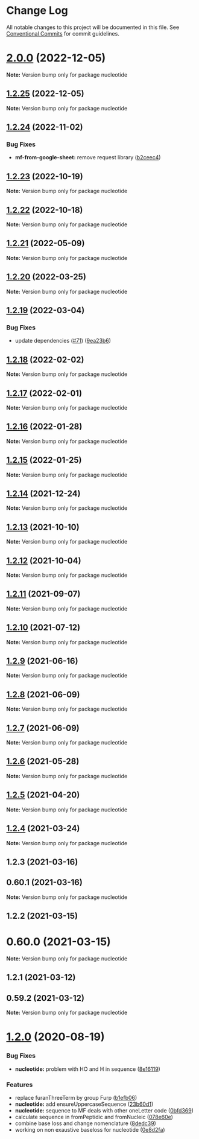 # Change Log

All notable changes to this project will be documented in this file.
See [Conventional Commits](https://conventionalcommits.org) for commit guidelines.

# [2.0.0](https://github.com/cheminfo/mass-tools/compare/nucleotide@1.2.25...nucleotide@2.0.0) (2022-12-05)

**Note:** Version bump only for package nucleotide

## [1.2.25](https://github.com/cheminfo/mass-tools/compare/nucleotide@1.2.24...nucleotide@1.2.25) (2022-12-05)

**Note:** Version bump only for package nucleotide

## [1.2.24](https://github.com/cheminfo/mass-tools/compare/nucleotide@1.2.23...nucleotide@1.2.24) (2022-11-02)

### Bug Fixes

- **mf-from-google-sheet:** remove request library ([b2ceec4](https://github.com/cheminfo/mass-tools/commit/b2ceec4a5826a5ec86af42631ed3680eb6efcc45))

## [1.2.23](https://github.com/cheminfo/mass-tools/compare/nucleotide@1.2.22...nucleotide@1.2.23) (2022-10-19)

**Note:** Version bump only for package nucleotide

## [1.2.22](https://github.com/cheminfo/mass-tools/compare/nucleotide@1.2.21...nucleotide@1.2.22) (2022-10-18)

**Note:** Version bump only for package nucleotide

## [1.2.21](https://github.com/cheminfo/mass-tools/compare/nucleotide@1.2.20...nucleotide@1.2.21) (2022-05-09)

**Note:** Version bump only for package nucleotide

## [1.2.20](https://github.com/cheminfo/mass-tools/compare/nucleotide@1.2.19...nucleotide@1.2.20) (2022-03-25)

**Note:** Version bump only for package nucleotide

## [1.2.19](https://github.com/cheminfo/mass-tools/compare/nucleotide@1.2.18...nucleotide@1.2.19) (2022-03-04)

### Bug Fixes

- update dependencies ([#71](https://github.com/cheminfo/mass-tools/issues/71)) ([9ea23b6](https://github.com/cheminfo/mass-tools/commit/9ea23b6683d32489b26b0f9abda97dc69fffaca3))

## [1.2.18](https://github.com/cheminfo/mass-tools/compare/nucleotide@1.2.17...nucleotide@1.2.18) (2022-02-02)

**Note:** Version bump only for package nucleotide

## [1.2.17](https://github.com/cheminfo/mass-tools/compare/nucleotide@1.2.16...nucleotide@1.2.17) (2022-02-01)

**Note:** Version bump only for package nucleotide

## [1.2.16](https://github.com/cheminfo/mass-tools/compare/nucleotide@1.2.15...nucleotide@1.2.16) (2022-01-28)

**Note:** Version bump only for package nucleotide

## [1.2.15](https://github.com/cheminfo/mass-tools/compare/nucleotide@1.2.14...nucleotide@1.2.15) (2022-01-25)

**Note:** Version bump only for package nucleotide

## [1.2.14](https://github.com/cheminfo/mass-tools/compare/nucleotide@1.2.13...nucleotide@1.2.14) (2021-12-24)

**Note:** Version bump only for package nucleotide

## [1.2.13](https://github.com/cheminfo/mass-tools/compare/nucleotide@1.2.12...nucleotide@1.2.13) (2021-10-10)

**Note:** Version bump only for package nucleotide

## [1.2.12](https://github.com/cheminfo/mass-tools/compare/nucleotide@1.2.11...nucleotide@1.2.12) (2021-10-04)

**Note:** Version bump only for package nucleotide

## [1.2.11](https://github.com/cheminfo/mass-tools/compare/nucleotide@1.2.10...nucleotide@1.2.11) (2021-09-07)

**Note:** Version bump only for package nucleotide

## [1.2.10](https://github.com/cheminfo/mass-tools/compare/nucleotide@1.2.9...nucleotide@1.2.10) (2021-07-12)

**Note:** Version bump only for package nucleotide

## [1.2.9](https://github.com/cheminfo/mass-tools/compare/nucleotide@1.2.8...nucleotide@1.2.9) (2021-06-16)

**Note:** Version bump only for package nucleotide

## [1.2.8](https://github.com/cheminfo/mass-tools/compare/nucleotide@1.2.7...nucleotide@1.2.8) (2021-06-09)

**Note:** Version bump only for package nucleotide

## [1.2.7](https://github.com/cheminfo/mass-tools/compare/nucleotide@1.2.6...nucleotide@1.2.7) (2021-06-09)

**Note:** Version bump only for package nucleotide

## [1.2.6](https://github.com/cheminfo/mass-tools/compare/nucleotide@1.2.5...nucleotide@1.2.6) (2021-05-28)

**Note:** Version bump only for package nucleotide

## [1.2.5](https://github.com/cheminfo/mass-tools/compare/nucleotide@1.2.4...nucleotide@1.2.5) (2021-04-20)

**Note:** Version bump only for package nucleotide

## [1.2.4](https://github.com/cheminfo/mass-tools/compare/nucleotide@1.2.3...nucleotide@1.2.4) (2021-03-24)

**Note:** Version bump only for package nucleotide

## 1.2.3 (2021-03-16)

## 0.60.1 (2021-03-16)

**Note:** Version bump only for package nucleotide

## 1.2.2 (2021-03-15)

# 0.60.0 (2021-03-15)

**Note:** Version bump only for package nucleotide

## 1.2.1 (2021-03-12)

## 0.59.2 (2021-03-12)

**Note:** Version bump only for package nucleotide

# [1.2.0](https://github.com/cheminfo/mass-tools/compare/nucleotide@1.1.5...nucleotide@1.2.0) (2020-08-19)

### Bug Fixes

- **nucleotide:** problem with HO and H in sequence ([8e16119](https://github.com/cheminfo/mass-tools/commit/8e161194d4f1c7e5a4aedf944a1cddccd430d4d7))

### Features

- replace furanThreeTerm by group Furp ([b1efb06](https://github.com/cheminfo/mass-tools/commit/b1efb061128833cd7d04772ed8f67102819e1f28))
- **nucleotide:** add ensureUppercaseSequence ([23b60d1](https://github.com/cheminfo/mass-tools/commit/23b60d17a50dcc8e32b064b07d762b87f7561e51))
- **nucleotide:** sequence to MF deals with other oneLetter code ([0bfd369](https://github.com/cheminfo/mass-tools/commit/0bfd3696527335b6696834210af710a8805c53cd))
- calculate sequence in fromPeptidic and fromNucleic ([078e60e](https://github.com/cheminfo/mass-tools/commit/078e60e593e77a253f54e330c999213f523129b0))
- combine base loss and change nomenclature ([8dedc39](https://github.com/cheminfo/mass-tools/commit/8dedc39b14655cc3f6e0016102eabe2b1373a7b0))
- working on non exaustive baseloss for nucleotide ([0e8d2fa](https://github.com/cheminfo/mass-tools/commit/0e8d2fa67ee33096091b1a245d21c213f3f4456b))

